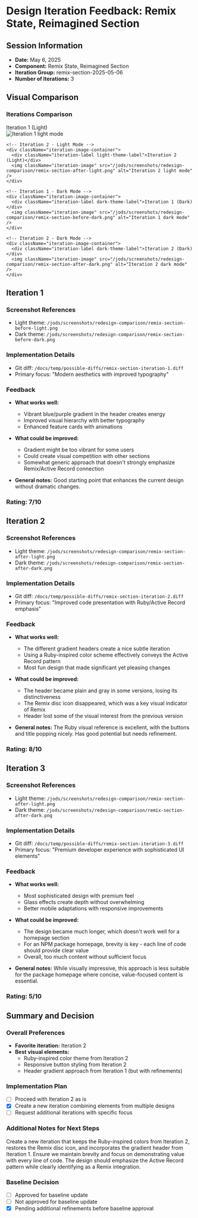 # Design Iteration Feedback: Remix State, Reimagined Section

## Session Information

- **Date:** May 6, 2025
- **Component:** Remix State, Reimagined Section
- **Iteration Group:** remix-section-2025-05-06
- **Number of Iterations:** 3

## Visual Comparison

<div className="iterations-comparison">
  <h3 className="comparison-heading">Iterations Comparison</h3>
  
  <div className="iterations-grid">
    <!-- Iteration 1 - Light Mode -->
    <div className="iteration-image-container">
      <div className="iteration-label light-theme-label">Iteration 1 (Light)</div>
      <img className="iteration-image" src="/jods/screenshots/redesign-comparison/remix-section-before-light.png" alt="Iteration 1 light mode" />
    </div>
    
    <!-- Iteration 2 - Light Mode -->
    <div className="iteration-image-container">
      <div className="iteration-label light-theme-label">Iteration 2 (Light)</div>
      <img className="iteration-image" src="/jods/screenshots/redesign-comparison/remix-section-after-light.png" alt="Iteration 2 light mode" />
    </div>
    
    <!-- Iteration 1 - Dark Mode -->
    <div className="iteration-image-container">
      <div className="iteration-label dark-theme-label">Iteration 1 (Dark)</div>
      <img className="iteration-image" src="/jods/screenshots/redesign-comparison/remix-section-before-dark.png" alt="Iteration 1 dark mode" />
    </div>
    
    <!-- Iteration 2 - Dark Mode -->
    <div className="iteration-image-container">
      <div className="iteration-label dark-theme-label">Iteration 2 (Dark)</div>
      <img className="iteration-image" src="/jods/screenshots/redesign-comparison/remix-section-after-dark.png" alt="Iteration 2 dark mode" />
    </div>
  </div>
</div>

## Iteration 1

### Screenshot References

- Light theme: `/jods/screenshots/redesign-comparison/remix-section-before-light.png`
- Dark theme: `/jods/screenshots/redesign-comparison/remix-section-before-dark.png`

### Implementation Details

- Git diff: `/docs/temp/possible-diffs/remix-section-iteration-1.diff`
- Primary focus: "Modern aesthetics with improved typography"

### Feedback

- **What works well:**

  - Vibrant blue/purple gradient in the header creates energy
  - Improved visual hierarchy with better typography
  - Enhanced feature cards with animations

- **What could be improved:**

  - Gradient might be too vibrant for some users
  - Could create visual competition with other sections
  - Somewhat generic approach that doesn't strongly emphasize Remix/Active Record connection

- **General notes:**
  Good starting point that enhances the current design without dramatic changes.

### Rating: 7/10

## Iteration 2

### Screenshot References

- Light theme: `/jods/screenshots/redesign-comparison/remix-section-after-light.png`
- Dark theme: `/jods/screenshots/redesign-comparison/remix-section-after-dark.png`

### Implementation Details

- Git diff: `/docs/temp/possible-diffs/remix-section-iteration-2.diff`
- Primary focus: "Improved code presentation with Ruby/Active Record emphasis"

### Feedback

- **What works well:**

  - The different gradient headers create a nice subtle iteration
  - Using a Ruby-inspired color scheme effectively conveys the Active Record pattern
  - Most fun design that made significant yet pleasing changes

- **What could be improved:**

  - The header became plain and gray in some versions, losing its distinctiveness
  - The Remix disc icon disappeared, which was a key visual indicator of Remix
  - Header lost some of the visual interest from the previous version

- **General notes:**
  The Ruby visual reference is excellent, with the buttons and title popping nicely. Has good potential but needs refinement.

### Rating: 8/10

## Iteration 3

### Screenshot References

- Light theme: `/jods/screenshots/redesign-comparison/remix-section-after-light.png`
- Dark theme: `/jods/screenshots/redesign-comparison/remix-section-after-dark.png`

### Implementation Details

- Git diff: `/docs/temp/possible-diffs/remix-section-iteration-3.diff`
- Primary focus: "Premium developer experience with sophisticated UI elements"

### Feedback

- **What works well:**

  - Most sophisticated design with premium feel
  - Glass effects create depth without overwhelming
  - Better mobile adaptations with responsive improvements

- **What could be improved:**

  - The design became much longer, which doesn't work well for a homepage section
  - For an NPM package homepage, brevity is key - each line of code should provide clear value
  - Overall, too much content without sufficient focus

- **General notes:**
  While visually impressive, this approach is less suitable for the package homepage where concise, value-focused content is essential.

### Rating: 5/10

## Summary and Decision

### Overall Preferences

- **Favorite iteration:** Iteration 2
- **Best visual elements:**
  - Ruby-inspired color theme from Iteration 2
  - Responsive button styling from Iteration 2
  - Header gradient approach from Iteration 1 (but with refinements)

### Implementation Plan

- [ ] Proceed with Iteration 2 as is
- [x] Create a new iteration combining elements from multiple designs
- [ ] Request additional iterations with specific focus

### Additional Notes for Next Steps

Create a new iteration that keeps the Ruby-inspired colors from Iteration 2, restores the Remix disc icon, and incorporates the gradient header from Iteration 1. Ensure we maintain brevity and focus on demonstrating value with every line of code. The design should emphasize the Active Record pattern while clearly identifying as a Remix integration.

### Baseline Decision

- [ ] Approved for baseline update
- [ ] Not approved for baseline update
- [x] Pending additional refinements before baseline approval
